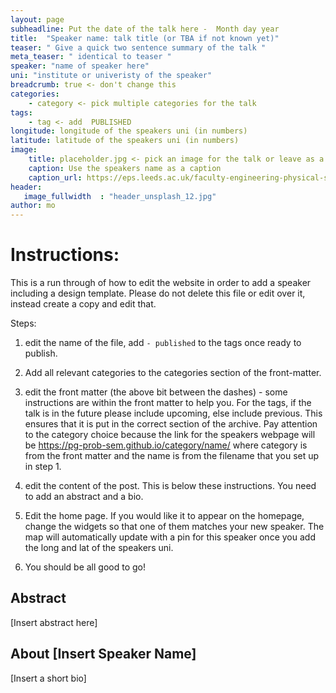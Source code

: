 ```yaml
---
layout: page
subheadline: Put the date of the talk here -  Month day year
title:  "Speaker name: talk title (or TBA if not known yet)"
teaser: " Give a quick two sentence summary of the talk "
meta_teaser: " identical to teaser "
speaker: "name of speaker here"
uni: "institute or univeristy of the speaker"
breadcrumb: true <- don't change this
categories:
    - category <- pick multiple categories for the talk
tags:
    - tag <- add  PUBLISHED
longitude: longitude of the speakers uni (in numbers)
latitude: latitude of the speakers uni (in numbers)
image:
    title: placeholder.jpg <- pick an image for the talk or leave as a placeholder until you have one. This image needs to be saved in the images folder
    caption: Use the speakers name as a caption
    caption_url: https://eps.leeds.ac.uk/faculty-engineering-physical-sciences/pgr/8775/luis-mario-chaparro-jaquez
header:
   image_fullwidth  : "header_unsplash_12.jpg"
author: mo
---
```


# Instructions:

This is a run through of how to edit the website in order to add a speaker including a design template. Please do not delete this file or edit over it, instead create a copy and edit that.

Steps:

 1. edit the name of the file, add `- published` to the tags once ready to publish.

 2. Add all relevant categories to the categories section of the front-matter. 
    
 2. edit the front matter (the above bit between the dashes) - some instructions are within the front matter to help you. For the tags, if the talk is in the future please include upcoming, else include previous. This ensures that it is put in the correct section of the archive. Pay attention to the category choice because the link for the speakers webpage will be https://pg-prob-sem.github.io/category/name/ where category is from the front matter and the name is from the filename that you set up in step 1.
    
 3. edit the content of the post. This is below these instructions. You need to add an abstract and a bio.  

 4. Edit the home page. If you would like it to appear on the homepage, change the widgets so that one of them matches your new speaker. The map will automatically update with a pin for this speaker once you add the long and lat of the speakers uni.

 5. You should be all good to go!



## Abstract
[Insert abstract here]

## About [Insert Speaker Name]
[Insert a short bio]
